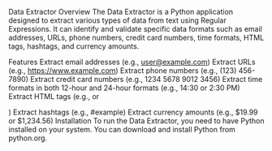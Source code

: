 Data Extractor Overview The Data Extractor is a Python application designed to extract various types of data from text using Regular Expressions. It can identify and validate specific data formats such as email addresses, URLs, phone numbers, credit card numbers, time formats, HTML tags, hashtags, and currency amounts.

Features Extract email addresses (e.g., user@example.com) Extract URLs (e.g., https://www.example.com) Extract phone numbers (e.g., (123) 456-7890) Extract credit card numbers (e.g., 1234 5678 9012 3456) Extract time formats in both 12-hour and 24-hour formats (e.g., 14:30 or 2:30 PM) Extract HTML tags (e.g., or

) Extract hashtags (e.g., #example) Extract currency amounts (e.g., $19.99 or $1,234.56) Installation To run the Data Extractor, you need to have Python installed on your system. You can download and install Python from python.org.
